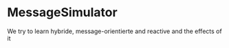 # MessageSimulator
We try to learn hybride, message-orientierte and reactive and the effects of it 
